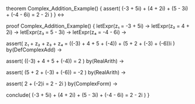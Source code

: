 theorem Complex_Addition_Example() {
  assert(
    (-3 + 5i) + (4 + 2i) + (5 - 3i) + (-4 - 6i) = 2 - 2i
  )
} ↔

proof Complex_Addition_Example() {
  letExpr(z₁ = -3 + 5i) →
  letExpr(z₂ = 4 + 2i) →
  letExpr(z₃ = 5 - 3i) →
  letExpr(z₄ = -4 - 6i) →
  
  assert(
    z₁ + z₂ + z₃ + z₄ = 
    ((-3) + 4 + 5 + (-4)) + (5 + 2 + (-3) + (-6))i
  ) by(DefComplexAdd) →
  
  assert(
    ((-3) + 4 + 5 + (-4)) = 2
  ) by(RealArith) →
  
  assert(
    (5 + 2 + (-3) + (-6)) = -2
  ) by(RealArith) →
  
  assert(
    2 + (-2)i = 2 - 2i
  ) by(ComplexForm) →
  
  conclude(
    (-3 + 5i) + (4 + 2i) + (5 - 3i) + (-4 - 6i) = 2 - 2i
  )
}